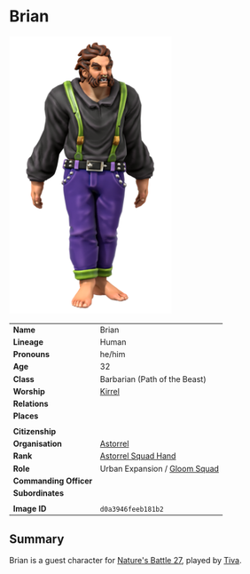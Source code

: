 # Brian

<img src="https://raw.githubusercontent.com/jesskelsall/astarus-images/main/characters/portraits/d0a3946feeb181b2.png" height="500" />

|||
| --- | --- |
| **Name** | Brian | character.3
| **Lineage** | Human |
| **Pronouns** | he/him |
| **Age** | 32 |
| **Class** | Barbarian (Path of the Beast) |
| **Worship** | [Kirrel](../gods/deities/kirrel.md) |
| **Relations** | |
| **Places** | |
|||
| **Citizenship** | |
| **Organisation** | [Astorrel](../organisations/astorrel/astorrel.md) |
| **Rank** | [Astorrel Squad Hand](../organisations/astorrel/ranks/astorrel-squad-hand.md) |
| **Role** | Urban Expansion / [Gloom Squad](../organisations/astorrel/squads/gloom-squad.md) |
| **Commanding Officer** | |
| **Subordinates** | |
|||
| **Image ID** | `d0a3946feeb181b2` |

## Summary

Brian is a guest character for [Nature's Battle 27](../storylines/ended/natures-battle-27.md), played by [Tiva](../players/tiva.md).
